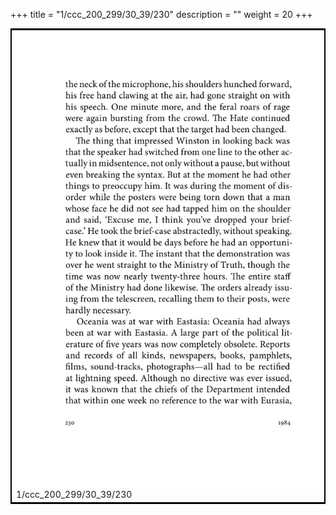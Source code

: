 +++
title = "1/ccc_200_299/30_39/230"
description = ""
weight = 20
+++

<table style="border:2px solid black;max-width:800px;max-height:800px;" 
><tr><td><img class="center-fit-jpg"
src="/jpg_/out_jpg_1984__230.jpg"  >1/ccc_200_299/30_39/230</img></td></tr></table>
